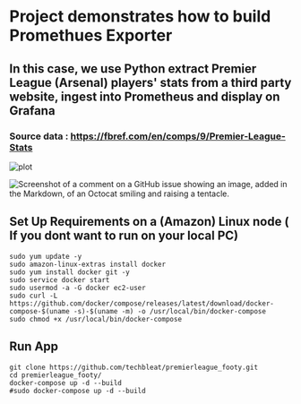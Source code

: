# Project demonstrates how to build Promethues Exporter
## In this case, we use Python extract Premier League (Arsenal) players' stats from a third party website, ingest into Prometheus and display on Grafana

### Source data : https://fbref.com/en/comps/9/Premier-League-Stats

![plot](./img.png)


![Screenshot of a comment on a GitHub issue showing an image, added in the Markdown, of an Octocat smiling and raising a tentacle.](https://myoctocat.com/assets/images/base-octocat.svg)

## Set Up Requirements on a (Amazon) Linux node ( If you dont want to run on your local PC)
```
sudo yum update -y 
sudo amazon-linux-extras install docker 
sudo yum install docker git -y
sudo service docker start 
sudo usermod -a -G docker ec2-user 
sudo curl -L https://github.com/docker/compose/releases/latest/download/docker-compose-$(uname -s)-$(uname -m) -o /usr/local/bin/docker-compose
sudo chmod +x /usr/local/bin/docker-compose
```

## Run App
```
git clone https://github.com/techbleat/premierleague_footy.git
cd premierleague_footy/
docker-compose up -d --build
#sudo docker-compose up -d --build
```
